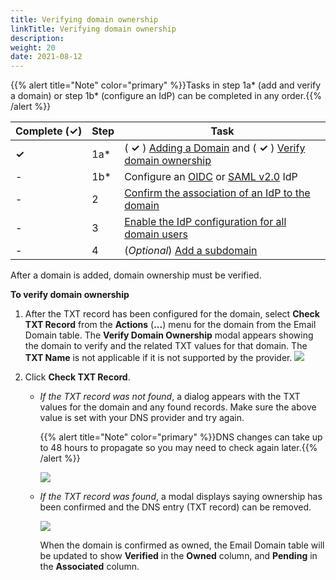 ```yaml
---
title: Verifying domain ownership
linkTitle: Verifying domain ownership
description: 
weight: 20
date: 2021-08-12
---
```


{{% alert title="Note" color="primary" %}}Tasks in step 1a\* (add and verify a domain) or step 1b\* (configure an IdP) can be completed in any order.{{% /alert %}}

| Complete (**✓)** | Step | Task |
| --- | --- | --- |
| **✓** | 1a\* | ( **✓** ) [Adding a Domain](/docs/management_guide/configuring_and_managing_identity_providers_idps/managing_domains/adding_a_domain/) and ( **✓** ) [Verify domain ownership](#) |
| \- | 1b\* | Configure an [OIDC](/docs/management_guide/configuring_and_managing_identity_providers_idps/managing_identity_provider_configuration/configuring_an_openid_connect_oidc_idp/) or [SAML v2.0](/docs/management_guide/configuring_and_managing_identity_providers_idps/managing_identity_provider_configuration/configuring_a_saml_v2.0_idp/) IdP |
| \- | 2 | [Confirm the association of an IdP to the domain](/docs/management_guide/configuring_and_managing_identity_providers_idps/enabling_the_identity_provider_configuration/confirming_the_association_of_an_idp_to_the_domain/) |
| \- | 3 | [Enable the IdP configuration for all domain users](/docs/management_guide/configuring_and_managing_identity_providers_idps/enabling_the_identity_provider_configuration/) |
| \- | 4 | (_Optional_) [Add a subdomain](/docs/management_guide/configuring_and_managing_identity_providers_idps/managing_domains/adding_a_subdomain/) |

After a domain is added, domain ownership must be verified.

**To verify domain ownership**

1. After the TXT record has been configured for the domain, select **Check TXT Record** from the **Actions** (**...**) menu for the domain from the Email Domain table. The **Verify Domain Ownership** modal appears showing the domain to verify and the related TXT values for that domain. The **TXT Name** is not applicable if it is not supported by the provider.
    ![](/Images/domain_check_txt.png)
2. Click **Check TXT Record**.

    * _If the TXT record was not found_, a dialog appears with the TXT values for the domain and any found records. Make sure the above value is set with your DNS provider and try again.

        {{% alert title="Note" color="primary" %}}DNS changes can take up to 48 hours to propagate so you may need to check again later.{{% /alert %}}

        ![](/Images/domain_check_txt__no_matching_txt_record.png)

    * _If the TXT record was found_, a modal displays saying ownership has been confirmed and the DNS entry (TXT record) can be removed.

        ![](/Images/domain_verified.png)

        When the domain is confirmed as owned, the Email Domain table will be updated to show **Verified** in the **Owned** column, and **Pending** in the **Associated** column.
